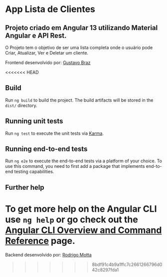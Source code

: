 # App Lista de Clientes


## Projeto criado em Angular 13 utilizando Material Angular e API Rest.

O Projeto tem o objetivo de ser uma lista completa onde o usuário pode Criar, Atualizar, Ver e Deletar um cliente.


Frontend desenvolvido por: [Gustavo Braz](https://github.com/GustavoBrazThomaz)

<<<<<<< HEAD
## Build

Run `ng build` to build the project. The build artifacts will be stored in the `dist/` directory.

## Running unit tests

Run `ng test` to execute the unit tests via [Karma](https://karma-runner.github.io).

## Running end-to-end tests

Run `ng e2e` to execute the end-to-end tests via a platform of your choice. To use this command, you need to first add a package that implements end-to-end testing capabilities.

## Further help

To get more help on the Angular CLI use `ng help` or go check out the [Angular CLI Overview and Command Reference](https://angular.io/cli) page.
=======
Backend desenvolvido por: [Rodrigo Motta](https://github.com/rodmotta)
>>>>>>> 8bdf91c4b9a1ffc7c2661266796d042c8297fda1
